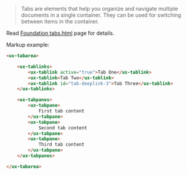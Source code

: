 > Tabs are elements that help you organize and navigate multiple documents in a single container. They can be used for switching between items in the container.

Read [Foundation tabs.html](http://foundation.zurb.com/docs/components/tabs.html) page for details.

Markup example:

```html
<ux-tabarea>

    <ux-tablinks>
        <ux-tablink active="true">Tab One</ux-tablink>
        <ux-tablink>Tab Two</ux-tablink>
        <ux-tablink id="tab-deeplink-3">Tab Three</ux-tablink>
    </ux-tablinks>

    <ux-tabpanes>
        <ux-tabpane>
            First tab content
        </ux-tabpane>
        <ux-tabpane>
            Second tab content
        </ux-tabpane>
        <ux-tabpane>
            Third tab content
        </ux-tabpane>
    </ux-tabpanes>

</ux-tabarea>
```